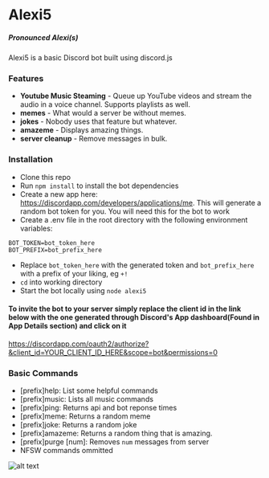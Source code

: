 # Alexi5
##### Pronounced Alexi(s)

Alexi5 is a basic Discord bot built using discord.js

### Features
* **Youtube Music Steaming** - Queue up YouTube videos and stream the audio in a voice channel. Supports playlists as well.
* **memes** - What would a server be without memes.
* **jokes**  - Nobody uses that feature but whatever.
* **amazeme** - Displays amazing things.
* **server cleanup** - Remove messages in bulk.

### Installation
* Clone this repo
* Run `npm install` to install the bot dependencies
* Create a new app here: https://discordapp.com/developers/applications/me. 
This will generate a random bot token for you. You will need this for the bot to work
*  Create a .env file in the root directory with the following environment variables:
```
BOT_TOKEN=bot_token_here 
BOT_PREFIX=bot_prefix_here
```
* Replace `bot_token_here` with the generated token and `bot_prefix_here` with a prefix of your liking, 
eg `+!`
* `cd` into working directory
* Start the bot locally using `node alexi5`

#### To invite the bot to your server simply replace the client id in the link below with the one generated through Discord's App dashboard(Found in App Details section) and click on it

https://discordapp.com/oauth2/authorize?&client_id=YOUR_CLIENT_ID_HERE&scope=bot&permissions=0


### Basic Commands
* [prefix]help: List some helpful commands
* [prefix]music: Lists all music commands
* [prefix]ping: Returns api and bot reponse times
* [prefix]meme: Returns a random meme
* [prefix]joke: Returns a random joke
* [prefix]amazeme: Returns a random thing that is amazing.
* [prefix]purge [num]: Removes `num` messages from server
* NFSW commands ommitted

![alt text](Selection_022.png)

